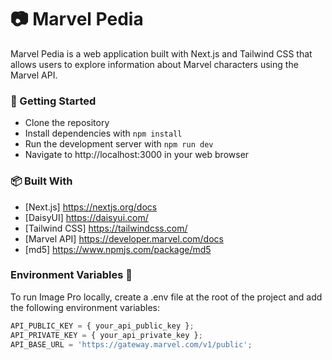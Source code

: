 # 📷 Marvel Pedia

Marvel Pedia is a web application built with Next.js and Tailwind CSS that allows users to explore information about Marvel characters using the Marvel API.

### 🚀 Getting Started

- Clone the repository
- Install dependencies with `npm install`
- Run the development server with `npm run dev`
- Navigate to http://localhost:3000 in your web browser

### 📦 Built With

- [Next.js] https://nextjs.org/docs
- [DaisyUI] https://daisyui.com/
- [Tailwind CSS] https://tailwindcss.com/
- [Marvel API] https://developer.marvel.com/docs
- [md5] https://www.npmjs.com/package/md5

### Environment Variables 🔐

To run Image Pro locally, create a .env file at the root of the project and add the following environment variables:

```javascript
API_PUBLIC_KEY = { your_api_public_key };
API_PRIVATE_KEY = { your_api_private_key };
API_BASE_URL = 'https://gateway.marvel.com/v1/public';
```
